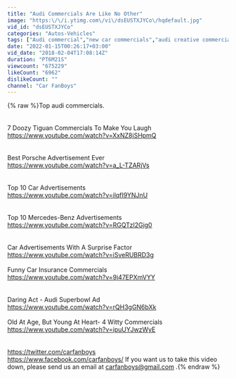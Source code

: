 ```yaml
---
title: "Audi Commercials Are Like No Other"
image: "https:\/\/i.ytimg.com\/vi\/dsEUSTXJYCo\/hqdefault.jpg"
vid_id: "dsEUSTXJYCo"
categories: "Autos-Vehicles"
tags: ["Audi commercial","new car commercials","audi creative commercial"]
date: "2022-01-15T00:26:17+03:00"
vid_date: "2018-02-04T17:08:14Z"
duration: "PT6M21S"
viewcount: "675229"
likeCount: "6962"
dislikeCount: ""
channel: "Car FanBoys"
---
```

{% raw %}Top audi commercials.<br /><br /><br />7 Doozy Tiguan Commercials To Make You Laugh <br /><a rel="nofollow" target="blank" href="https://www.youtube.com/watch?v=XxNZ8jSHpmQ">https://www.youtube.com/watch?v=XxNZ8jSHpmQ</a><br /><br /><br />Best Porsche Advertisement Ever <br /><a rel="nofollow" target="blank" href="https://www.youtube.com/watch?v=a_L-TZARjVs">https://www.youtube.com/watch?v=a_L-TZARjVs</a><br /><br /><br />Top 10 Car Advertisements <br /><a rel="nofollow" target="blank" href="https://www.youtube.com/watch?v=ilqfI9YNJnU">https://www.youtube.com/watch?v=ilqfI9YNJnU</a><br /><br /><br />Top 10 Mercedes-Benz Advertisements <br /><a rel="nofollow" target="blank" href="https://www.youtube.com/watch?v=RGQTzI2Gig0">https://www.youtube.com/watch?v=RGQTzI2Gig0</a><br /><br /><br />Car Advertisements With A Surprise Factor <br /><a rel="nofollow" target="blank" href="https://www.youtube.com/watch?v=iSveRUBRD3g">https://www.youtube.com/watch?v=iSveRUBRD3g</a><br /><br />Funny Car Insurance Commercials <br /><a rel="nofollow" target="blank" href="https://www.youtube.com/watch?v=9i47EPXmVYY">https://www.youtube.com/watch?v=9i47EPXmVYY</a><br /><br /><br />Daring Act - Audi Superbowl Ad <br /><a rel="nofollow" target="blank" href="https://www.youtube.com/watch?v=rQH3gGN6bXk">https://www.youtube.com/watch?v=rQH3gGN6bXk</a><br /><br />Old At Age, But Young At Heart- 4 Witty Commercials <br /><a rel="nofollow" target="blank" href="https://www.youtube.com/watch?v=ipuUYJwzWyE">https://www.youtube.com/watch?v=ipuUYJwzWyE</a><br /><br /><br /><a rel="nofollow" target="blank" href="https://twitter.com/carfanboys">https://twitter.com/carfanboys</a><br /><a rel="nofollow" target="blank" href="https://www.facebook.com/carfanboys/">https://www.facebook.com/carfanboys/</a> If you want us to take this video down, please send us an email at carfanboys@gmail.com .{% endraw %}
